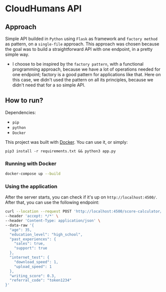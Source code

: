 # CloudHumans API

## Approach

Simple API builded in `Python` using `Flask` as framework and `factory method` as pattern, on a `single-file` approach. This approach was chosen because the goal was to build a straightforward API with one endpoint, in a pretty simple way.

- I choose to be inspired by the `factory pattern`, with a functional programming approach, because we have a lot of operations needed for one endpoint; factory is a good pattern for applications like that. Here on this case, we didn't used the pattern on all its principles, because we didn't need that for a so simple API.


## How to run?

Dependencies:
* `pip`
* `python`
* `Docker`

This project was built with [Docker](https://www.docker.com/).
You can use it, or simply:

`pip3 install -r requirements.txt && python3 app.py`

### Running with Docker
```bash
docker-compose up --build
```

### Using the application

After the server starts, you can check if it's up on `http://localhost:4500/`. After that, you can use the following endpoint:

```bash
curl --location --request POST 'http://localhost:4500/score-calculator/find-eligible-projects' \
--header 'accept: */*' \
--header 'Content-Type: application/json' \
--data-raw '{
  "age": 35,
  "education_level": "high_school",
  "past_experiences": {
    "sales": true,
    "support": true
  },
  "internet_test": {
    "download_speed": 1,
    "upload_speed": 1
  },
  "writing_score": 0.3,
  "referral_code": "token1234"
}'
```
